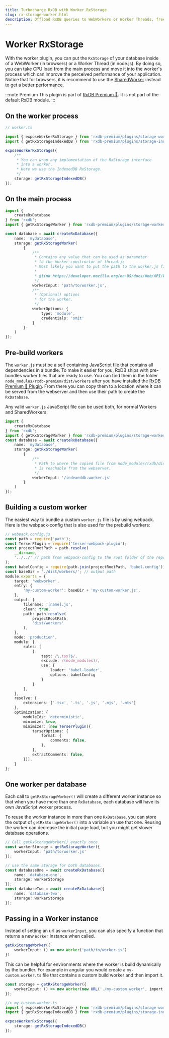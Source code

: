 ```yaml
---
title: Turbocharge RxDB with Worker RxStorage
slug: rx-storage-worker.html
description: Offload RxDB queries to WebWorkers or Worker Threads, freeing the main thread and boosting performance. Experience smoother apps with Worker RxStorage.
---
```


# Worker RxStorage

With the worker plugin, you can put the `RxStorage` of your database inside of a WebWorker (in browsers) or a Worker Thread (in node.js). By doing so, you can take CPU load from the main process and move it into the worker's process which can improve the perceived performance of your application. Notice that for browsers, it is recommend to use the [SharedWorker](./rx-storage-shared-worker.md) instead to get a better performance.

:::note Premium
This plugin is part of [RxDB Premium 👑](/premium/). It is not part of the default RxDB module.
:::

## On the worker process

```ts
// worker.ts

import { exposeWorkerRxStorage } from 'rxdb-premium/plugins/storage-worker';
import { getRxStorageIndexedDB } from 'rxdb-premium/plugins/storage-indexeddb';

exposeWorkerRxStorage({
    /**
     * You can wrap any implementation of the RxStorage interface
     * into a worker.
     * Here we use the IndexedDB RxStorage.
     */
    storage: getRxStorageIndexedDB()
});
```


## On the main process

```ts
import {
    createRxDatabase
} from 'rxdb';
import { getRxStorageWorker } from 'rxdb-premium/plugins/storage-worker';

const database = await createRxDatabase({
    name: 'mydatabase',
    storage: getRxStorageWorker(
        {
            /**
             * Contains any value that can be used as parameter
             * to the Worker constructor of thread.js
             * Most likely you want to put the path to the worker.js file in here.
             * 
             * @link https://developer.mozilla.org/en-US/docs/Web/API/Worker/Worker
             */
            workerInput: 'path/to/worker.js',
            /**
             * (Optional) options
             * for the worker.
             */
            workerOptions: {
                type: 'module',
                credentials: 'omit'
            }
        }
    )
});
```

## Pre-build workers

The `worker.js` must be a self containing JavaScript file that contains all dependencies in a bundle.
To make it easier for you, RxDB ships with pre-bundles worker files that are ready to use.
You can find them in the folder `node_modules/rxdb-premium/dist/workers` after you have installed the [RxDB Premium 👑 Plugin](/premium/). From there you can copy them to a location where it can be served from the webserver and then use their path to create the `RxDatabase`.

Any valid `worker.js` JavaScript file can be used both, for normal Workers and SharedWorkers.


```ts
import {
    createRxDatabase
} from 'rxdb';
import { getRxStorageWorker } from 'rxdb-premium/plugins/storage-worker';
const database = await createRxDatabase({
    name: 'mydatabase',
    storage: getRxStorageWorker(
        {
            /**
             * Path to where the copied file from node_modules/rxdb/dist/workers
             * is reachable from the webserver.
             */
            workerInput: '/indexeddb.worker.js'
        }
    )
});
```

## Building a custom worker

The easiest way to bundle a custom `worker.js` file is by using webpack. Here is the webpack-config that is also used for the prebuild workers:

```ts
// webpack.config.js
const path = require('path');
const TerserPlugin = require('terser-webpack-plugin');
const projectRootPath = path.resolve(
    __dirname,
    '../../' // path from webpack-config to the root folder of the repo
);
const babelConfig = require(path.join(projectRootPath, 'babel.config'));
const baseDir = './dist/workers/'; // output path
module.exports = {
    target: 'webworker',
    entry: {
        'my-custom-worker': baseDir + 'my-custom-worker.js',
    },
    output: {
        filename: '[name].js',
        clean: true,
        path: path.resolve(
            projectRootPath,
            'dist/workers'
        ),
    },
    mode: 'production',
    module: {
        rules: [
            {
                test: /\.tsx?$/,
                exclude: /(node_modules)/,
                use: {
                    loader: 'babel-loader',
                    options: babelConfig
                }
            }
        ],
    },
    resolve: {
        extensions: ['.tsx', '.ts', '.js', '.mjs', '.mts']
    },
    optimization: {
        moduleIds: 'deterministic',
        minimize: true,
        minimizer: [new TerserPlugin({
            terserOptions: {
                format: {
                    comments: false,
                },
            },
            extractComments: false,
        })],
    }
};
```

## One worker per database

Each call to `getRxStorageWorker()` will create a different worker instance so that when you have more than one `RxDatabase`, each database will have its own JavaScript worker process.

To reuse the worker instance in more than one `RxDatabase`, you can store the output of `getRxStorageWorker()` into a variable an use that one. Reusing the worker can decrease the initial page load, but you might get slower database operations.

```ts
// Call getRxStorageWorker() exactly once
const workerStorage = getRxStorageWorker({
    workerInput: 'path/to/worker.js'
});

// use the same storage for both databases.
const databaseOne = await createRxDatabase({
    name: 'database-one',
    storage: workerStorage
});
const databaseTwo = await createRxDatabase({
    name: 'database-two',
    storage: workerStorage
});

```


## Passing in a Worker instance

Instead of setting an url as `workerInput`, you can also specify a function that returns a new `Worker` instance when called.

```ts
getRxStorageWorker({
    workerInput: () => new Worker('path/to/worker.js')
})
```

This can be helpful for environments where the worker is build dynamically by the bundler. For example in angular you would create a `my-custom.worker.ts` file that contains a custom build worker and then import it. 

```ts
const storage = getRxStorageWorker({
    workerInput: () => new Worker(new URL('./my-custom.worker', import.meta.url)),
});
```

```ts
//> my-custom.worker.ts
import { exposeWorkerRxStorage } from 'rxdb-premium/plugins/storage-worker';
import { getRxStorageIndexedDB } from 'rxdb-premium/plugins/storage-indexeddb';

exposeWorkerRxStorage({
    storage: getRxStorageIndexedDB()
});
```
